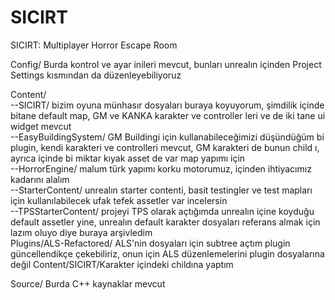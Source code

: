 # SICIRT
SICIRT: Multiplayer Horror Escape Room


Config/ Burda kontrol ve ayar inileri mevcut, bunları unrealın içinden Project Settings kısmından da düzenleyebiliyoruz

Content/  
 --SICIRT/ bizim oyuna münhasır dosyaları buraya koyuyorum, şimdilik içinde bitane default map, GM ve KANKA karakter ve controller leri ve de iki tane ui widget mevcut  
 --EasyBuildingSystem/ GM Buildingi için kullanabileceğimizi düşündüğüm bi plugin, kendi karakteri ve controlleri mevcut, GM karakteri de bunun child ı, ayrıca içinde bi miktar kıyak asset de var map yapımı için  
  --HorrorEngine/ malum türk yapımı korku motorumuz, içinden ihtiyacımız kadarını alalım  
  --StarterContent/ unrealın starter contenti, basit testingler ve test mapları için kullanılabilecek ufak tefek assetler var incelersin  
  --TPSStarterContent/ projeyi TPS olarak açtığımda unrealın içine koyduğu default assetler yine, unrealın default karakter dosyaları referans almak için lazım oluyo diye buraya arşivledim  
Plugins/ALS-Refactored/ ALS'nin dosyaları için subtree açtım plugin güncellendikçe çekebiliriz, onun için ALS düzenlemelerini plugin dosyalarına değil Content/SICIRT/Karakter içindeki childına yaptım  

Source/ Burda C++ kaynaklar mevcut
